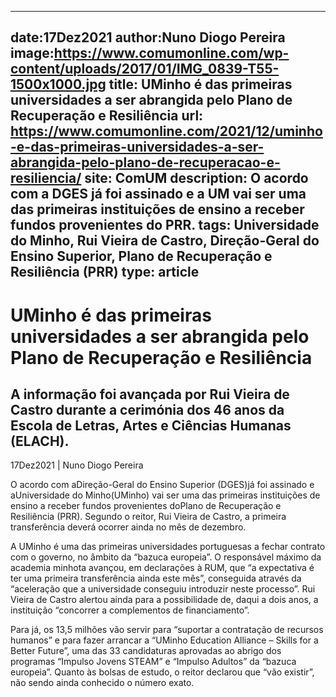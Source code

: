 
---
date:17Dez2021
author:Nuno Diogo Pereira
image:https://www.comumonline.com/wp-content/uploads/2017/01/IMG_0839-T55-1500x1000.jpg
title: UMinho é das primeiras universidades a ser abrangida pelo Plano de Recuperação e Resiliência
url: https://www.comumonline.com/2021/12/uminho-e-das-primeiras-universidades-a-ser-abrangida-pelo-plano-de-recuperacao-e-resiliencia/
site: ComUM
description: O acordo com a DGES já foi assinado e a UM vai ser uma das primeiras instituições de ensino a receber fundos provenientes do PRR.
tags: Universidade do Minho, Rui Vieira de Castro, Direção-Geral do Ensino Superior, Plano de Recuperação e Resiliência (PRR)
type: article
---


# UMinho é das primeiras universidades a ser abrangida pelo Plano de Recuperação e Resiliência

## A informação foi avançada por Rui Vieira de Castro durante a cerimónia dos 46 anos da Escola de Letras, Artes e Ciências Humanas (ELACH).

17Dez2021 | Nuno Diogo Pereira

O acordo com aDireção-Geral do Ensino Superior (DGES)já foi assinado e aUniversidade do Minho(UMinho) vai ser uma das primeiras instituições de ensino a receber fundos provenientes doPlano de Recuperação e Resiliência (PRR). Segundo o reitor, Rui Vieira de Castro, a primeira transferência deverá ocorrer ainda no mês de dezembro.

A UMinho é uma das primeiras universidades portuguesas a fechar contrato com o governo, no âmbito da “bazuca europeia”. O responsável máximo da academia minhota avançou, em declarações à RUM, que “a expectativa é ter uma primeira transferência ainda este mês”, conseguida através da “aceleração que a universidade conseguiu introduzir neste processo”. Rui Vieira de Castro alertou ainda para a possibilidade de, daqui a dois anos, a instituição “concorrer a complementos de financiamento”.

Para já, os 13,5 milhões vão servir para “suportar a contratação de recursos humanos” e para fazer arrancar a “UMinho Education Alliance – Skills for a Better Future”, uma das 33 candidaturas aprovadas ao abrigo dos programas “Impulso Jovens STEAM” e “Impulso Adultos” da “bazuca europeia”. Quanto às bolsas de estudo, o reitor declarou que “vão existir”, não sendo ainda conhecido o número exato.

